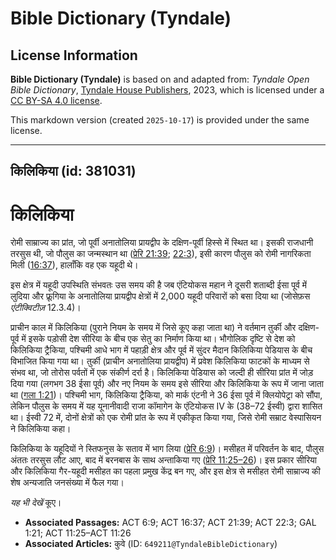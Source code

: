 # Bible Dictionary (Tyndale)

## License Information

**Bible Dictionary (Tyndale)** is based on and adapted from: _Tyndale Open Bible Dictionary_, [Tyndale House Publishers](https://tyndaleopenresources.com/), 2023, which is licensed under a [CC BY-SA 4.0 license](https://creativecommons.org/licenses/by-sa/4.0/legalcode.en).

This markdown version (created `2025-10-17`) is provided under the same license.



--------------------------------

## किलिकिया (id: 381031)

किलिकिया
========

रोमी साम्राज्य का प्रांत, जो पूर्वी अनातोलिया प्रायद्वीप के दक्षिण\-पूर्वी हिस्से में स्थित था। इसकी राजधानी तरसुस थी, जो पौलुस का जन्मस्थान था ([प्रेरि 21:39](https://ref.ly/Acts21:39); [22:3](https://ref.ly/Acts22:3)), इसी कारण पौलुस को रोमी नागरिकता मिली ([16:37](https://ref.ly/Acts16:37)), हालाँकि वह एक यहूदी थे।

इस क्षेत्र में यहूदी उपस्थिति संभवतः उस समय की है जब एंटियोकस महान ने दूसरी शताब्दी ईसा पूर्व में लुदिया और फ्रूगिया के अनातोलिया प्रायद्वीप क्षेत्रों में 2,000 यहूदी परिवारों को बसा दिया था (जोसेफ़स *एंटीक्विटीज़* 12\.3\.4\)।

प्राचीन काल में किलिकिया (पुराने नियम के समय में जिसे कूए कहा जाता था) ने वर्तमान तुर्की और दक्षिण\-पूर्व में इसके पड़ोसी देश सीरिया के बीच एक सेतु का निर्माण किया था। भौगोलिक दृष्टि से देश को किलिकिया ट्रैकिया, पश्चिमी आधे भाग में पहाड़ी क्षेत्र और पूर्व में सुंदर मैदान किलिकिया पेडियास के बीच विभाजित किया गया था। तुर्की (प्राचीन अनातोलिया प्रायद्वीप) में प्रवेश किलिकिया फाटकों के माध्यम से संभव था, जो तोरोस पर्वतों में एक संकीर्ण दर्रा है। किलिकिया पेडियास को जल्दी ही सीरिया प्रांत में जोड़ दिया गया (लगभग 38 ईसा पूर्व) और नए नियम के समय इसे सीरिया और किलिकिया के रूप में जाना जाता था ([गला 1:21](https://ref.ly/Gal1:21))। पश्चिमी भाग, किलिकिया ट्रैकिया, को मार्क एंटनी ने 36 ईसा पूर्व में क्लियोपेट्रा को सौंपा, लेकिन पौलुस के समय में यह यूनानीवादी राजा कॉमागेन के एंटियोकस IV के (38–72 ईस्वी) द्वारा शासित था। ईस्वी 72 में, दोनों क्षेत्रों को एक रोमी प्रांत के रूप में एकीकृत किया गया, जिसे रोमी सम्राट वेस्पासियन ने किलिकिया कहा।

किलिकिया के यहूदियों ने स्तिफनुस के सताव में भाग लिया ([प्रेरि 6:9](https://ref.ly/Acts6:9))। मसीहत में परिवर्तन के बाद, पौलुस अंततः तरसुस लौट आए, बाद में बरनबास के साथ अन्ताकिया गए ([प्रेरि 11:25–26](https://ref.ly/Acts11:25-Acts11:26))। इस प्रकार सीरिया और किलिकिया गैर\-यहूदी मसीहत का पहला प्रमुख केंद्र बन गए, और इस क्षेत्र से मसीहत रोमी साम्राज्य की शेष अन्यजाति जनसंख्या में फैल गया।

*यह भी देखें* कूए।

* **Associated Passages:** ACT 6:9; ACT 16:37; ACT 21:39; ACT 22:3; GAL 1:21; ACT 11:25–ACT 11:26
* **Associated Articles:** कुवे (ID: `649211@TyndaleBibleDictionary`)

